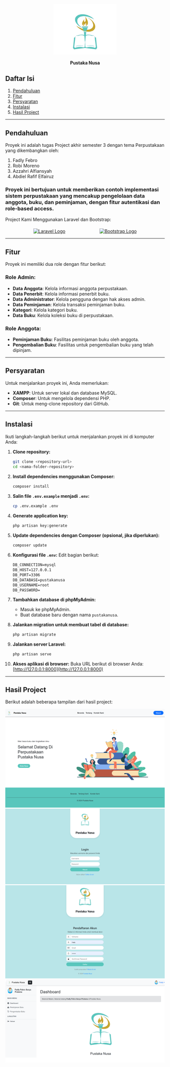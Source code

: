<p align="center">
  <img src="public/img/logo.png" alt="Pustaka Nusa Logo" width="200px">
</p>

<p align="center">
    <b>Pustaka Nusa</b>
</p>

## Daftar Isi
1. [Pendahuluan](#pendahuluan)
2. [Fitur](#fitur)
3. [Persyaratan](#persyaratan)
4. [Instalasi](#instalasi)
5. [Hasil Project](#hasil-project)

---

## Pendahuluan

Proyek ini adalah tugas Project akhir semester 3 dengan tema Perpustakaan yang dikembangkan oleh:
1. Fadly Febro  
2. Robi Moreno  
3. Azzahri Alfiansyah  
4. Abdiel Rafif Elfairuz  

### Proyek ini bertujuan untuk memberikan contoh implementasi sistem perpustakaan yang mencakup pengelolaan data anggota, buku, dan peminjaman, dengan fitur autentikasi dan role-based access.
Project Kami Menggunakan Laravel dan Bootstrap:

<div style="display: flex; justify-content: space-evenly; align-items: center; gap: 20px; margin-top: 20px;">
  <a href="https://laravel.com" target="_blank">
    <img src="https://raw.githubusercontent.com/laravel/art/master/logo-lockup/5%20SVG/2%20CMYK/1%20Full%20Color/laravel-logolockup-cmyk-red.svg" width="200" alt="Laravel Logo">
  </a>
  <a href="https://getbootstrap.com/" target="_blank">
    <img src="https://getbootstrap.com/docs/5.3/assets/brand/bootstrap-logo-shadow.png" alt="Bootstrap Logo" width="200" height="165">
  </a>
</div>

---

## Fitur

Proyek ini memiliki dua role dengan fitur berikut:

### Role Admin:
- **Data Anggota**: Kelola informasi anggota perpustakaan.  
- **Data Penerbit**: Kelola informasi penerbit buku.  
- **Data Administrator**: Kelola pengguna dengan hak akses admin.  
- **Data Peminjaman**: Kelola transaksi peminjaman buku.  
- **Kategori**: Kelola kategori buku.  
- **Data Buku**: Kelola koleksi buku di perpustakaan.  

### Role Anggota:
- **Peminjaman Buku**: Fasilitas peminjaman buku oleh anggota.  
- **Pengembalian Buku**: Fasilitas untuk pengembalian buku yang telah dipinjam.  

---

## Persyaratan

Untuk menjalankan proyek ini, Anda memerlukan:
- **XAMPP**: Untuk server lokal dan database MySQL.  
- **Composer**: Untuk mengelola dependensi PHP.  
- **Git**: Untuk meng-clone repository dari GitHub.  

---

## Instalasi

Ikuti langkah-langkah berikut untuk menjalankan proyek ini di komputer Anda:

1. **Clone repository:**
   ```bash
   git clone <repository-url>
   cd <nama-folder-repository>
   ```

2. **Install dependencies menggunakan Composer:**
   ```bash
   composer install
   ```

3. **Salin file `.env.example` menjadi `.env`:**
   ```bash
   cp .env.example .env
   ```

4. **Generate application key:**
   ```bash
   php artisan key:generate
   ```

5. **Update dependencies dengan Composer (opsional, jika diperlukan):**
   ```bash
   composer update
   ```

6. **Konfigurasi file `.env`:**
   Edit bagian berikut:
   ```
   DB_CONNECTION=mysql
   DB_HOST=127.0.0.1
   DB_PORT=3306
   DB_DATABASE=pustakanusa
   DB_USERNAME=root
   DB_PASSWORD=
   ```

7. **Tambahkan database di phpMyAdmin:**
   - Masuk ke phpMyAdmin.
   - Buat database baru dengan nama `pustakanusa`.

8. **Jalankan migration untuk membuat tabel di database:**
   ```bash
   php artisan migrate
   ```

9. **Jalankan server Laravel:**
   ```bash
   php artisan serve
   ```

10. **Akses aplikasi di browser:**
    Buka URL berikut di browser Anda:  
    [http://127.0.0.1:8000](http://127.0.0.1:8000)

---

## Hasil Project

Berikut adalah beberapa tampilan dari hasil project:

![Gambar 1](public/img/readme/1.png)  
![Gambar 2](public/img/readme/2.png)  
![Gambar 3](public/img/readme/3.png)  
![Gambar 4](public/img/readme/4.png)
